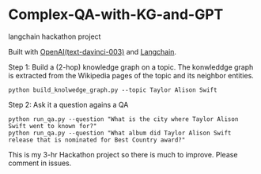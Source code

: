 # Complex-QA-with-KG-and-GPT
langchain hackathon project 

Built with [OpenAI(text-davinci-003)](https://platform.openai.com/docs/models) and [Langchain](https://github.com/hwchase17/langchain). 


Step 1: Build a (2-hop) knowledge graph on a topic. The konwleddge graph is extracted from the Wikipedia pages of the topic and its neighbor entities.
```
python build_knolwedge_graph.py --topic Taylor Alison Swift
```

Step 2: Ask it a question agains a QA
```
python run_qa.py --question "What is the city where Taylor Alison Swift went to known for?"
python run_qa.py --question "What album did Taylor Alison Swift release that is nominated for Best Country award?"
```

This is my 3-hr Hackathon project so there is much to improve. Please comment in issues. 